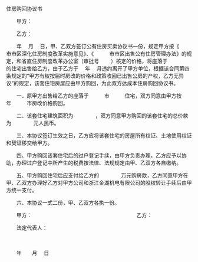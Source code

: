 



住房购回协议书



 

　　甲方：

　　乙方：　　　　

　　年　 月　 日，甲、乙双方签订公有住房买卖协议书一份，规定甲方按《　　 市市区深化住房制度改革实施意见》、《　　　市市区出售公有住房管理办法》的规定，和省直住房制度改革办公室（审批号　　 ）核定的价格，将座落于　　　　的住宅出售给乙方，由于乙方于　 年　 月违约离开了甲方单位，根据该合同第四条规定的“甲方有权按届时房改的价格和政策收回已出售公房的产权，乙方无异议”的规定，该套住宅房屋应由甲方购回，为此双方达成本住房购回协议书。

　　一、原甲方出售给乙方的座落于　　　市　　　住宅，双方同意由甲方按　　　年　　　市房改价格购回。

　　二、该套住宅建筑面积为　　　　 ，双方同意甲方购回的该套住宅的总价款为　　　　 元人民币。

　　三、本协议签订生效之日，乙方应将该套住宅的房屋所有权证、土地使用权证和契证移交给甲方。

　　四、甲方购回该套住宅后的过户登记手续，由甲方负责办理，乙方应予以协助，办理过户登记中所产生的税费按法律、法规规定由甲、乙双方各自缴纳。

　　五、甲方购回住宅后应支付给乙方的　　　　 万元购房款，乙方同意甲方在甲、乙双方办理好乙方对甲方公司和浙江金湖机电有限公司的股权转让手续后由甲方统一支付。

　　六、本协议一式二份，甲、乙双方各执一份。　　

　　甲方：　　　　　　　　　　　　　　　　　　　　 乙方：　　

　　法定代表人：

　　


 　　年　　月　 日
 
　　


